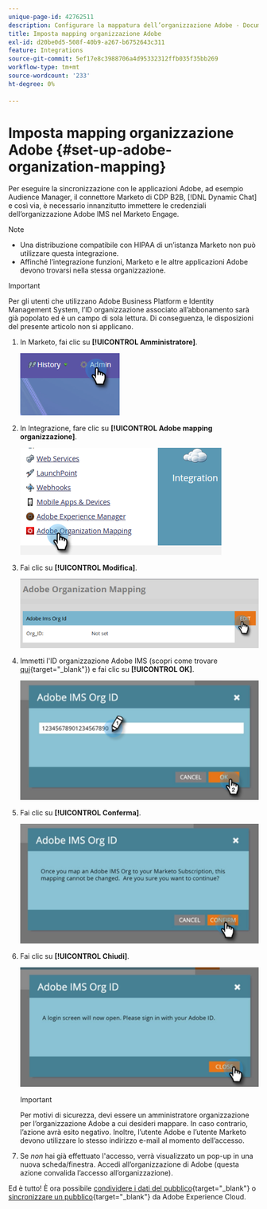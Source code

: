 ```yaml
---
unique-page-id: 42762511
description: Configurare la mappatura dell’organizzazione Adobe - Documenti Marketo - Documentazione del prodotto
title: Imposta mapping organizzazione Adobe
exl-id: d20be0d5-508f-40b9-a267-b6752643c311
feature: Integrations
source-git-commit: 5ef17e8c3988706a4d95332312ffb035f35bb269
workflow-type: tm+mt
source-wordcount: '233'
ht-degree: 0%

---
```


# Imposta mapping organizzazione Adobe {#set-up-adobe-organization-mapping}

Per eseguire la sincronizzazione con le applicazioni Adobe, ad esempio Audience Manager, il connettore Marketo di CDP B2B, [!DNL Dynamic Chat] e così via, è necessario innanzitutto immettere le credenziali dell’organizzazione Adobe IMS nel Marketo Engage.

>[!NOTE]
>
>* Una distribuzione compatibile con HIPAA di un’istanza Marketo non può utilizzare questa integrazione.
>* Affinché l’integrazione funzioni, Marketo e le altre applicazioni Adobe devono trovarsi nella stessa organizzazione.

>[!IMPORTANT]
>
>Per gli utenti che utilizzano Adobe Business Platform e Identity Management System, l’ID organizzazione associato all’abbonamento sarà già popolato ed è un campo di sola lettura. Di conseguenza, le disposizioni del presente articolo non si applicano.

1. In Marketo, fai clic su **[!UICONTROL Amministratore]**.

   ![](assets/set-up-adobe-experience-cloud-audience-sharing-1.png)

1. In Integrazione, fare clic su **[!UICONTROL Adobe mapping organizzazione]**.

   ![](assets/set-up-adobe-experience-cloud-audience-sharing-2.png)

1. Fai clic su **[!UICONTROL Modifica]**.

   ![](assets/set-up-adobe-experience-cloud-audience-sharing-3.png)

1. Immetti l&#39;ID organizzazione Adobe IMS (scopri come trovare [qui](https://experienceleague.adobe.com/docs/control-panel/using/faq.html?lang=it){target="_blank"}) e fai clic su **[!UICONTROL OK]**.

   ![](assets/set-up-adobe-experience-cloud-audience-sharing-4.png)

1. Fai clic su **[!UICONTROL Conferma]**.

   ![](assets/set-up-adobe-experience-cloud-audience-sharing-5.png)

1. Fai clic su **[!UICONTROL Chiudi]**.

   ![](assets/set-up-adobe-experience-cloud-audience-sharing-6.png)

   >[!IMPORTANT]
   >
   >Per motivi di sicurezza, devi essere un amministratore organizzazione per l’organizzazione Adobe a cui desideri mappare. In caso contrario, l’azione avrà esito negativo. Inoltre, l’utente Adobe e l’utente Marketo devono utilizzare lo stesso indirizzo e-mail al momento dell’accesso.

1. Se _non_ hai già effettuato l&#39;accesso, verrà visualizzato un pop-up in una nuova scheda/finestra. Accedi all’organizzazione di Adobe (questa azione convalida l’accesso all’organizzazione).

Ed è tutto! È ora possibile [condividere i dati del pubblico](/help/marketo/product-docs/core-marketo-concepts/smart-lists-and-static-lists/static-lists/send-a-list-to-adobe-experience-cloud.md){target="_blank"} o [sincronizzare un pubblico](/help/marketo/product-docs/adobe-experience-cloud-integrations/sync-an-audience-from-adobe-experience-cloud.md){target="_blank"} da Adobe Experience Cloud.
